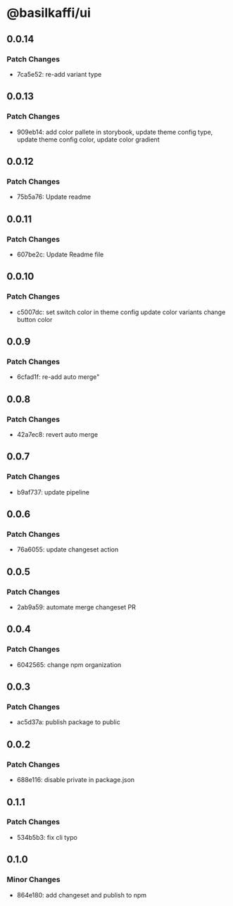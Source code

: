 # @basilkaffi/ui

## 0.0.14

### Patch Changes

- 7ca5e52: re-add variant type

## 0.0.13

### Patch Changes

- 909eb14: add color pallete in storybook, update theme config type, update theme config color, update color gradient

## 0.0.12

### Patch Changes

- 75b5a76: Update readme

## 0.0.11

### Patch Changes

- 607be2c: Update Readme file

## 0.0.10

### Patch Changes

- c5007dc: set switch color in theme config
  update color variants
  change button color

## 0.0.9

### Patch Changes

- 6cfad1f: re-add auto merge"

## 0.0.8

### Patch Changes

- 42a7ec8: revert auto merge

## 0.0.7

### Patch Changes

- b9af737: update pipeline

## 0.0.6

### Patch Changes

- 76a6055: update changeset action

## 0.0.5

### Patch Changes

- 2ab9a59: automate merge changeset PR

## 0.0.4

### Patch Changes

- 6042565: change npm organization

## 0.0.3

### Patch Changes

- ac5d37a: publish package to public

## 0.0.2

### Patch Changes

- 688e116: disable private in package.json

## 0.1.1

### Patch Changes

- 534b5b3: fix cli typo

## 0.1.0

### Minor Changes

- 864e180: add changeset and publish to npm
